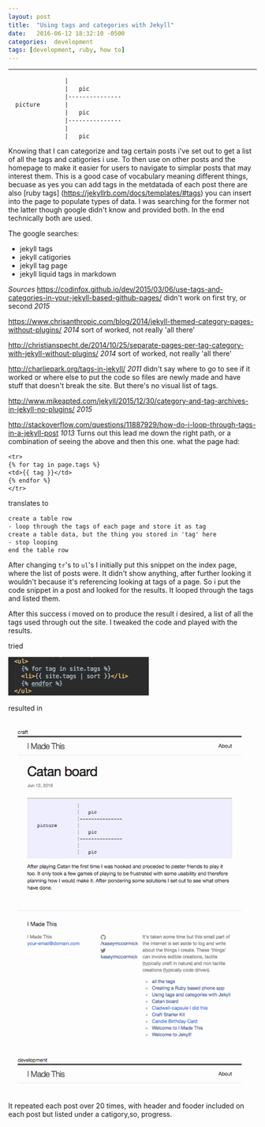 ```yaml
---
layout: post
title:  "Using tags and categories with Jekyll"
date:   2016-06-12 18:32:10 -0500
categories:  development
tags: [development, ruby, how to]
---
```


------------------------------------
                    |
                    |   pic
                    |---------------
      picture       |
                    |   pic
                    |---------------
                    |
                    |   pic



Knowing that I can categorize and tag certain posts i've set out to get a list of all the tags and catigories i use. To then use on other posts and the homepage to make it easier for users to navigate to simplar posts that may interest them. This is a good case of vocabulary meaning different things, becuase as yes you can add tags in the metdatada of each post there are also [ruby tags] (https://jekyllrb.com/docs/templates/#tags) you can insert into the page to populate types of data. I was searching for the former not the latter though google didn't know and provided both. In the end technically both are used.

The google searches:
- jekyll tags
- jekyll catigories
- jekyll tag page
- jekyll liquid tags in markdown

*Sources*
https://codinfox.github.io/dev/2015/03/06/use-tags-and-categories-in-your-jekyll-based-github-pages/
didn't work on first try, or second *2015*

https://www.chrisanthropic.com/blog/2014/jekyll-themed-category-pages-without-plugins/ *2014*
sort of worked, not really 'all there'

http://christianspecht.de/2014/10/25/separate-pages-per-tag-category-with-jekyll-without-plugins/ *2014*
sort of worked, not really 'all there'

http://charliepark.org/tags-in-jekyll/ *2011*
didn't say where to go to see if it worked or where else to put the code so files are newly made and have stuff that doesn't break the site. But there's no visual list of tags.

http://www.mikeapted.com/jekyll/2015/12/30/category-and-tag-archives-in-jekyll-no-plugins/ *2015*

http://stackoverflow.com/questions/11887929/how-do-i-loop-through-tags-in-a-jekyll-post *1013*
Turns out this lead me down the right path, or a combination of seeing the above and then this one.
what the page had:

```
<tr>
{% for tag in page.tags %}
<td>{{ tag }}</td>
{% endfor %}
</tr>
```

translates to

```
create a table row
- loop through the tags of each page and store it as tag
create a table data, but the thing you stored in 'tag' here
- stop looping
end the table row
```

After changing `tr`'s to `ul`'s I initially put this snippet on the index page, where the list of posts were. It didn't show anything, after further looking it wouldn't because it's referencing looking at tags of a page. So i put the code snippet in a post and looked for the results. It looped through the tags and listed them.


After this success i moved on to produce the result i desired, a list of all the tags used through out the site. I tweaked the code and played with the results.

tried

<img src="/images/codesnippet.png" alt="">

resulted in

<img src="/images/posts_under_catigory.png" alt="">

It repeated each post over 20 times, with header and fooder included on each post but listed under a catigory,so, progress.






